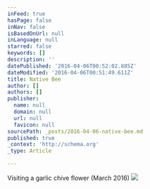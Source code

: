 ```yaml
---
inFeed: true
hasPage: false
inNav: false
isBasedOnUrl: null
inLanguage: null
starred: false
keywords: []
description: ''
datePublished: '2016-04-06T00:52:02.885Z'
dateModified: '2016-04-06T00:51:49.611Z'
title: Native Bee
author: []
authors: []
publisher:
  name: null
  domain: null
  url: null
  favicon: null
sourcePath: _posts/2016-04-06-native-bee.md
published: true
_context: 'http://schema.org'
_type: Article

---
```

Visiting a garlic chive flower (March 2016)
![](https://the-grid-user-content.s3-us-west-2.amazonaws.com/9512d7c1-6c88-4f5d-b672-0934676fe434.jpg)